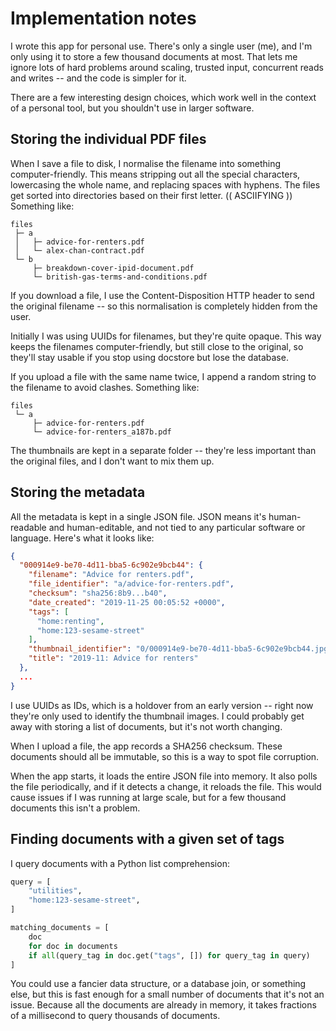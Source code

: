 # Implementation notes

I wrote this app for personal use.
There's only a single user (me), and I'm only using it to store a few thousand documents at most.
That lets me ignore lots of hard problems around scaling, trusted input, concurrent reads and writes -- and the code is simpler for it.

There are a few interesting design choices, which work well in the context of a personal tool, but you shouldn't use in larger software.



## Storing the individual PDF files

When I save a file to disk, I normalise the filename into something computer-friendly.
This means stripping out all the special characters, lowercasing the whole name, and replacing spaces with hyphens.
The files get sorted into directories based on their first letter.
(( ASCIIFYING ))
Something like:

```
files
 ├─ a
 │   ├─ advice-for-renters.pdf
 │   └─ alex-chan-contract.pdf
 └─ b
     ├─ breakdown-cover-ipid-document.pdf
     └─ british-gas-terms-and-conditions.pdf
```

If you download a file, I use the Content-Disposition HTTP header to send the original filename -- so this normalisation is completely hidden from the user.

Initially I was using UUIDs for filenames, but they're quite opaque.
This way keeps the filenames computer-friendly, but still close to the original, so they'll stay usable if you stop using docstore but lose the database.

If you upload a file with the same name twice, I append a random string to the filename to avoid clashes.
Something like:

```
files
 └─ a
     ├─ advice-for-renters.pdf
     └─ advice-for-renters_a187b.pdf
```

The thumbnails are kept in a separate folder -- they're less important than the original files, and I don't want to mix them up.



## Storing the metadata

All the metadata is kept in a single JSON file.
JSON means it's human-readable and human-editable, and not tied to any particular software or language.
Here's what it looks like:

```json
{
  "000914e9-be70-4d11-bba5-6c902e9bcb44": {
    "filename": "Advice for renters.pdf",
    "file_identifier": "a/advice-for-renters.pdf",
    "checksum": "sha256:8b9...b40",
    "date_created": "2019-11-25 00:05:52 +0000",
    "tags": [
	  "home:renting",
	  "home:123-sesame-street"
    ],
    "thumbnail_identifier": "0/000914e9-be70-4d11-bba5-6c902e9bcb44.jpg",
    "title": "2019-11: Advice for renters"
  },
  ...
}
```

I use UUIDs as IDs, which is a holdover from an early version -- right now they're only used to identify the thumbnail images.
I could probably get away with storing a list of documents, but it's not worth changing.

When I upload a file, the app records a SHA256 checksum.
These documents should all be immutable, so this is a way to spot file corruption.

When the app starts, it loads the entire JSON file into memory.
It also polls the file periodically, and if it detects a change, it reloads the file.
This would cause issues if I was running at large scale, but for a few thousand documents this isn't a problem.



## Finding documents with a given set of tags

I query documents with a Python list comprehension:

```python
query = [
    "utilities",
    "home:123-sesame-street",
]

matching_documents = [
    doc
    for doc in documents
    if all(query_tag in doc.get("tags", []) for query_tag in query)
]
```

You could use a fancier data structure, or a database join, or something else, but this is fast enough for a small number of documents that it's not an issue.
Because all the documents are already in memory, it takes fractions of a millisecond to query thousands of documents.
